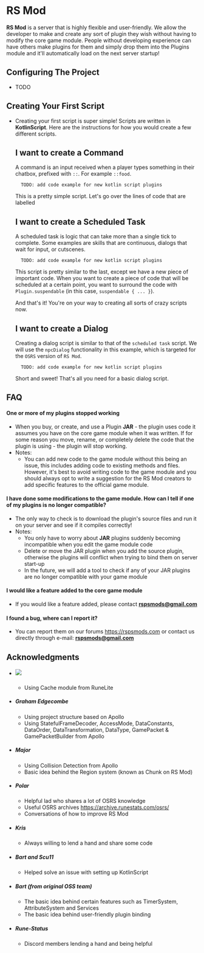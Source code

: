 # RS Mod
**RS Mod** is a server that is highly flexible and user-friendly. We allow the 
developer to make and create any sort of plugin they wish without having to 
modify the core game module. People without developing experience can have 
others make plugins for them and simply drop them into the Plugins module 
and it'll automatically load on the next server startup! 

## Configuring The Project
- TODO

## Creating Your First Script 

- Creating your first script is super simple! Scripts are written in **KotlinScript**. 
Here are the instructions for how you would create a few different scripts.
    
    I want to create a Command
    -
    A command is an input received when a player types something in their chatbox, 
    prefixed with `::`. For example `::food`.

        TODO: add code example for new kotlin script plugins
    
    This is a pretty simple script. Let's go over the lines of code that are 
    labelled 
    
    I want to create a Scheduled Task
    -
    A scheduled task is logic that can take more than a single tick to complete.
    Some examples are skills that are continuous, dialogs that wait for input,
    or cutscenes.
    
        TODO: add code example for new kotlin script plugins
    
    This script is pretty similar to the last, except we have a new piece of 
    important code. When you want to create a piece of code that will be 
    scheduled at a certain point, you want to surround the code with `Plugin.suspendable`
    (in this case, `suspendable { ... }`). 
        
    And that's it! You're on your way to creating all sorts of crazy scripts now.
    
    I want to create a Dialog
    -
    Creating a dialog script is similar to that of the `scheduled task` script. 
    We will use the `npcDialog` functionality in this example, which is targeted 
    for the `OSRS` version of `RS Mod`.
    
        TODO: add code example for new kotlin script plugins
     
     Short and sweet! That's all you need for a basic dialog script. 

## FAQ

#### One or more of my plugins stopped working
- When you buy, or create, and use a Plugin **JAR** - the plugin uses code it 
assumes you have on the core game module when it was written. If for some reason 
you move, rename, or completely delete the code that the plugin is using - the 
plugin will stop working.
- Notes:
    - You can add new code to the game module without this being an issue, this
    includes adding code to existing methods and files. However, it's best to 
    avoid writing code to the game module and you should always opt to write a 
    suggestion for the RS Mod creators to add specific features to the official 
    game module.
#### I have done some modifications to the game module. How can I tell if one of my plugins is no longer compatible?
- The only way to check is to download the plugin's source files and run it on 
your server and see if it compiles correctly!
- Notes:
    - You only have to worry about **JAR** plugins suddenly becoming incompatible 
    when you edit the game module code
    - Delete or move the JAR plugin when you add the source plugin, otherwise 
    the plugins will conflict when trying to bind them on server start-up
    - In the future, we will add a tool to check if any of your JAR plugins are
    no longer compatible with your game module
#### I would like a feature added to the core game module
- If you would like a feature added, please contact **rspsmods@gmail.com**
#### I found a bug, where can I report it?
- You can report them on our forums https://rspsmods.com or contact us directly 
through e-mail: **rspsmods@gmail.com**

## Acknowledgments

* ##### [![](https://jitpack.io/v/runelite/runelite.svg)](https://jitpack.io/#runelite/runelite) 
    - Using Cache module from RuneLite
* ##### Graham Edgecombe
    - Using project structure based on Apollo
    - Using StatefulFrameDecoder, AccessMode, DataConstants, DataOrder, DataTransformation, DataType, GamePacket & GamePacketBuilder from Apollo
* ##### Major
    - Using Collision Detection from Apollo 
    - Basic idea behind the Region system (known as Chunk on RS Mod)
* ##### Polar
    - Helpful lad who shares a lot of OSRS knowledge
    - Useful OSRS archives https://archive.runestats.com/osrs/
    - Conversations of how to improve RS Mod 
* ##### Kris
    - Always willing to lend a hand and share some code 
* ##### Bart and Scu11
    - Helped solve an issue with setting up KotlinScript 
* ##### Bart (from original OSS team)
    - The basic idea behind certain features such as TimerSystem, AttributeSystem and Services
    - The basic idea behind user-friendly plugin binding
* ##### Rune-Status
    - Discord members lending a hand and being helpful